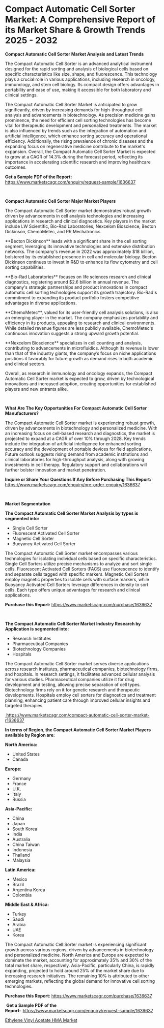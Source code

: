 <p><h1>Compact Automatic Cell Sorter Market: A Comprehensive Report of its Market Share & Growth Trends 2025 - 2032</h1></p><p><strong>Compact Automatic Cell Sorter Market Analysis and Latest Trends</strong></p>
<p><p>The Compact Automatic Cell Sorter is an advanced analytical instrument designed for the rapid sorting and analysis of biological cells based on specific characteristics like size, shape, and fluorescence. This technology plays a crucial role in various applications, including research in oncology, immunology, and stem cell biology. Its compact design offers advantages in portability and ease of use, making it accessible for both laboratory and clinical settings.</p><p>The Compact Automatic Cell Sorter Market is anticipated to grow significantly, driven by increasing demands for high-throughput cell analysis and advancements in biotechnology. As precision medicine gains prominence, the need for efficient cell sorting technologies has become vital for therapeutic development and personalized treatments. The market is also influenced by trends such as the integration of automation and artificial intelligence, which enhance sorting accuracy and operational efficiency. Additionally, the rising prevalence of chronic diseases and the expanding focus on regenerative medicine contribute to the market's expansion. Overall, the Compact Automatic Cell Sorter Market is expected to grow at a CAGR of 14.3% during the forecast period, reflecting its importance in accelerating scientific research and improving healthcare outcomes.</p></p>
<p><strong>Get a Sample PDF of the Report:&nbsp;</strong> <a href="https://www.marketscagr.com/enquiry/request-sample/1636637?utm_campaign=2948&utm_medium=2&utm_source=Github&utm_content=ia&utm_term=23032025&utm_id=compact-automatic-cell-sorter">https://www.marketscagr.com/enquiry/request-sample/1636637</a></p>
<p>&nbsp;</p>
<p><strong>Compact Automatic Cell Sorter Major Market Players</strong></p>
<p><p>The Compact Automatic Cell Sorter market demonstrates robust growth driven by advancements in cell analysis technologies and increasing applications in research and clinical diagnostics. Key players in the market include LW Scientific, Bio-Rad Laboratories, Nexcelom Bioscience, Becton Dickinson, ChemoMetec, and RR Mechatronics.</p><p>**Becton Dickinson** leads with a significant share in the cell sorting segment, leveraging its innovative technologies and extensive distribution networks. The company's revenue in 2022 was approximately $18 billion, bolstered by its established presence in cell and molecular biology. Becton Dickinson continues to invest in R&D to enhance its flow cytometry and cell sorting capabilities.</p><p>**Bio-Rad Laboratories** focuses on life sciences research and clinical diagnostics, registering around $2.6 billion in annual revenue. The company's strategic partnerships and product innovations in compact automatic cell sorting technologies support its growth trajectory. Bio-Rad's commitment to expanding its product portfolio fosters competitive advantages in diverse applications.</p><p>**ChemoMetec**, valued for its user-friendly cell analysis solutions, is also an emerging player in the market. The company emphasizes portability and efficiency in its products, appealing to research and clinical environments. While detailed revenue figures are less publicly available, ChemoMetec's continuous innovation suggests a strong upward growth potential.</p><p>**Nexcelom Bioscience** specializes in cell counting and analysis, contributing to advancements in microfluidics. Although its revenue is lower than that of the industry giants, the company’s focus on niche applications positions it favorably for future growth as demand rises in both academic and clinical sectors.</p><p>Overall, as research in immunology and oncology expands, the Compact Automatic Cell Sorter market is expected to grow, driven by technological innovations and increased adoption, creating opportunities for established players and new entrants alike.</p></p>
<p>&nbsp;</p>
<p><strong>What Are The Key Opportunities For Compact Automatic Cell Sorter Manufacturers?</strong></p>
<p><p>The Compact Automatic Cell Sorter market is experiencing robust growth, driven by advancements in biotechnology and personalized medicine. With an increasing focus on cell-based research and diagnostics, the market is projected to expand at a CAGR of over 10% through 2028. Key trends include the integration of artificial intelligence for enhanced sorting accuracy and the development of portable devices for field applications. Future outlook suggests rising demand from academic institutions and clinical laboratories for high-throughput analysis, along with growing investments in cell therapy. Regulatory support and collaborations will further bolster innovation and market penetration.</p></p>
<p><strong>Inquire or Share Your Questions If Any Before Purchasing This Report:</strong> <a href="https://www.marketscagr.com/enquiry/pre-order-enquiry/1636637?utm_campaign=2948&utm_medium=2&utm_source=Github&utm_content=ia&utm_term=23032025&utm_id=compact-automatic-cell-sorter">https://www.marketscagr.com/enquiry/pre-order-enquiry/1636637</a></p>
<p>&nbsp;</p>
<p><strong>Market Segmentation</strong></p>
<p><strong>The Compact Automatic Cell Sorter Market Analysis by types is segmented into:</strong></p>
<p><ul><li>Single Cell Sorter</li><li>Fluorescent Activated Cell Sorter</li><li>Magnetic Cell Sorter</li><li>Buoyancy Activated Cell Sorter</li></ul></p>
<p><p>The Compact Automatic Cell Sorter market encompasses various technologies for isolating individual cells based on specific characteristics. Single Cell Sorters utilize precise mechanisms to analyze and sort single cells. Fluorescent Activated Cell Sorters (FACS) use fluorescence to identify and separate cells tagged with specific markers. Magnetic Cell Sorters employ magnetic properties to isolate cells with surface markers, while Buoyancy Activated Cell Sorters leverage differences in density to sort cells. Each type offers unique advantages for research and clinical applications.</p></p>
<p><strong>Purchase this Report:&nbsp;</strong><a href="https://www.marketscagr.com/purchase/1636637?utm_campaign=2948&utm_medium=2&utm_source=Github&utm_content=ia&utm_term=23032025&utm_id=compact-automatic-cell-sorter">https://www.marketscagr.com/purchase/1636637</a></p>
<p>&nbsp;</p>
<p><strong>The Compact Automatic Cell Sorter Market Industry Research by Application is segmented into:</strong></p>
<p><ul><li>Research Institutes</li><li>Pharmaceutical Companies</li><li>Biotechnology Companies</li><li>Hospitals</li></ul></p>
<p><p>The Compact Automatic Cell Sorter market serves diverse applications across research institutes, pharmaceutical companies, biotechnology firms, and hospitals. In research settings, it facilitates advanced cellular analysis for various studies. Pharmaceutical companies utilize it for drug development and testing, allowing precise separation of cell types. Biotechnology firms rely on it for genetic research and therapeutic developments. Hospitals employ cell sorters for diagnostics and treatment planning, enhancing patient care through improved cellular insights and targeted therapies.</p></p>
<p><a href="https://www.marketscagr.com/compact-automatic-cell-sorter-market-r1636637?utm_campaign=2948&utm_medium=2&utm_source=Github&utm_content=ia&utm_term=23032025&utm_id=compact-automatic-cell-sorter">&nbsp;https://www.marketscagr.com/compact-automatic-cell-sorter-market-r1636637</a></p>
<p><strong>In terms of Region, the Compact Automatic Cell Sorter Market Players available by Region are:</strong></p>
<p>
    <p> <strong> North America: </strong>
        <ul>
            <li>United States</li>
            <li>Canada</li>
        </ul>
        </p> 
    <p> <strong> Europe: </strong>
        <ul>
            <li>Germany</li>
            <li>France</li>
            <li>U.K.</li>
            <li>Italy</li>
            <li>Russia</li>
        </ul>
        </p> 
    <p> <strong> Asia-Pacific: </strong>
        <ul>
            <li>China</li>
            <li>Japan</li>
            <li>South Korea</li>
            <li>India</li>
            <li>Australia</li>
            <li>China Taiwan</li>
            <li>Indonesia</li>
            <li>Thailand</li>
            <li>Malaysia</li>
        </ul>
        </p> 
    <p> <strong> Latin America: </strong>
        <ul>
            <li>Mexico</li>
            <li>Brazil</li>
            <li>Argentina Korea</li>
            <li>Colombia</li>
        </ul>
        </p> 
    <p> <strong> Middle East & Africa: </strong>
        <ul>
            <li>Turkey</li>
            <li>Saudi</li>
            <li>Arabia</li>
            <li>UAE</li>
            <li>Korea</li>
        </ul>
    </p>
    </p>
<p><p>The Compact Automatic Cell Sorter market is experiencing significant growth across various regions, driven by advancements in biotechnology and personalized medicine. North America and Europe are expected to dominate the market, accounting for approximately 35% and 30% of the total market share, respectively. Asia-Pacific, particularly China, is rapidly expanding, projected to hold around 25% of the market share due to increasing research initiatives. The remaining 10% is attributed to other emerging markets, reflecting the global demand for innovative cell sorting technologies.</p></p>
<p><strong>Purchase this Report: </strong><a href="https://www.marketscagr.com/purchase/1636637?utm_campaign=2948&utm_medium=2&utm_source=Github&utm_content=ia&utm_term=23032025&utm_id=compact-automatic-cell-sorter">https://www.marketscagr.com/purchase/1636637</a></p>
<p>&nbsp;<strong>Get a Sample PDF of the Report:&nbsp;&nbsp;</strong><a href="https://www.marketscagr.com/enquiry/request-sample/1636637?utm_campaign=2948&utm_medium=2&utm_source=Github&utm_content=ia&utm_term=23032025&utm_id=compact-automatic-cell-sorter">https://www.marketscagr.com/enquiry/request-sample/1636637</a></p>
<p><strong></strong></p>
<p><p><a href="https://github.com/penecorodz74/Market-Research-Report-List-1/blob/main/ethylene-vinyl-acetate-hma-market.md?utm_campaign=2948&utm_medium=2&utm_source=Github&utm_content=ia&utm_term=23032025&utm_id=compact-automatic-cell-sorter">Ethylene Vinyl Acetate HMA Market</a></p></p>